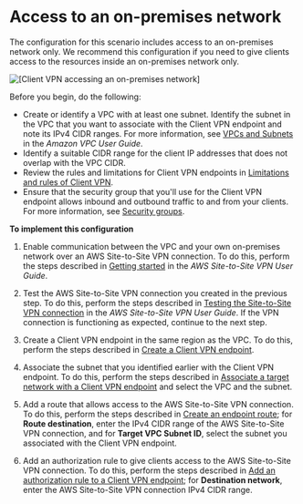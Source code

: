 # Access to an on\-premises network<a name="scenario-onprem"></a>

The configuration for this scenario includes access to an on\-premises network only\. We recommend this configuration if you need to give clients access to the resources inside an on\-premises network only\.

![\[Client VPN accessing an on-premises network\]](http://docs.aws.amazon.com/vpn/latest/clientvpn-admin/images/client-vpn-scenario-on-premises.png)

Before you begin, do the following:
+ Create or identify a VPC with at least one subnet\. Identify the subnet in the VPC that you want to associate with the Client VPN endpoint and note its IPv4 CIDR ranges\. For more information, see [ VPCs and Subnets](https://docs.aws.amazon.com/vpc/latest/userguide/VPC_Subnets.html.html) in the *Amazon VPC User Guide*\.
+ Identify a suitable CIDR range for the client IP addresses that does not overlap with the VPC CIDR\. 
+ Review the rules and limitations for Client VPN endpoints in [Limitations and rules of Client VPN](what-is.md#what-is-limitations)\.
+ Ensure that the security group that you'll use for the Client VPN endpoint allows inbound and outbound traffic to and from your clients\. For more information, see [Security groups](client-authorization.md#security-groups)\.

**To implement this configuration**

1. Enable communication between the VPC and your own on\-premises network over an AWS Site\-to\-Site VPN connection\. To do this, perform the steps described in [Getting started](https://docs.aws.amazon.com/vpn/latest/s2svpn/SetUpVPNConnections.html) in the *AWS Site\-to\-Site VPN User Guide*\.

1. Test the AWS Site\-to\-Site VPN connection you created in the previous step\. To do this, perform the steps described in [Testing the Site\-to\-Site VPN connection](https://docs.aws.amazon.com/vpn/latest/s2svpn/HowToTestEndToEnd_Linux.html) in the *AWS Site\-to\-Site VPN User Guide*\. If the VPN connection is functioning as expected, continue to the next step\.

1. Create a Client VPN endpoint in the same region as the VPC\. To do this, perform the steps described in [Create a Client VPN endpoint](cvpn-working-endpoints.md#cvpn-working-endpoint-create)\.

1. Associate the subnet that you identified earlier with the Client VPN endpoint\. To do this, perform the steps described in [Associate a target network with a Client VPN endpoint](cvpn-working-target.md#cvpn-working-target-associate) and select the VPC and the subnet\.

1. Add a route that allows access to the AWS Site\-to\-Site VPN connection\. To do this, perform the steps described in [Create an endpoint route](cvpn-working-routes.md#cvpn-working-routes-create); for **Route destination**, enter the IPv4 CIDR range of the AWS Site\-to\-Site VPN connection, and for **Target VPC Subnet ID**, select the subnet you associated with the Client VPN endpoint\.

1. Add an authorization rule to give clients access to the AWS Site\-to\-Site VPN connection\. To do this, perform the steps described in [Add an authorization rule to a Client VPN endpoint](cvpn-working-rules.md#cvpn-working-rule-authorize); for **Destination network**, enter the AWS Site\-to\-Site VPN connection IPv4 CIDR range\.